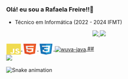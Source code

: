 ### Olá! eu sou a Rafaela Freire!!👋

<ul>
  <li>Técnico em Informática (2022 - 2024 IFMT)</li>
  
</ul>

<div align="center">
  <a href="https://github.com/rafinhafreire">
    
  <img height="180em" src="https://github-readme-stats-sigma-five.vercel.app/api?username=rafinhafreire&show_icons=true&theme=dracula&include_all_commits=true&count_private=true"/>
    
  <img height="180em" src="https://github-readme-stats-sigma-five.vercel.app/api/top-langs/?username=rafinhafreire&layout=compact&langs_count=7&theme=dracula"/>
</div>



<div style="display: inline_block"><br>
  <img align="center" alt="wuva-Js" height="30" width="40" src="https://raw.githubusercontent.com/devicons/devicon/master/icons/javascript/javascript-plain.svg">
  <img align="center" alt="wuva-HTML" height="30" width="40" src="https://raw.githubusercontent.com/devicons/devicon/master/icons/html5/html5-original.svg">
  <img align="center" alt="wuva-CSS" height="30" width="40" src="https://raw.githubusercontent.com/devicons/devicon/master/icons/css3/css3-original.svg">
  <img align="center" alt="wuva-java" height="30" width="40" src="https://cdn.jsdelivr.net/gh/devicons/devicon/icons/java/java-original.svg">
##


<div> 
  <a href="https://instagram.com/rafs.freire" target="_blank"><img src="https://img.shields.io/badge/-Instagram-%23E4405F?style=for-the-badge&logo=instagram&logoColor=white" target="_blank"></a> 
</div>

![Snake animation](https://github.com/Fabio-jr-SM/Fabio-jr-SM/blob/output/github-contribution-grid-snake.svg) 
